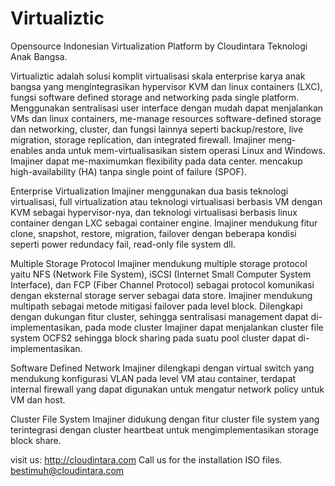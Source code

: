 # Virtualiztic
Opensource Indonesian Virtualization Platform by Cloudintara Teknologi Anak Bangsa.

Virtualiztic adalah solusi komplit virtualisasi skala enterprise karya anak bangsa yang mengintegrasikan hypervisor KVM dan linux containers (LXC), fungsi software defined storage and networking pada single platform. Menggunakan sentralisasi user interface dengan mudah dapat menjalankan VMs dan linux containers, me-manage resources software-defined storage dan networking, cluster, dan fungsi lainnya seperti backup/restore, live migration, storage replication, dan integrated firewall. Imajiner meng-enables anda untuk mem-virtualisasikan sistem operasi Linux and Windows. Imajiner dapat me-maximumkan flexibility pada data center. mencakup high-availability (HA) tanpa single point of failure (SPOF).

Enterprise Virtualization
Imajiner menggunakan dua basis teknologi virtualisasi, full virtualization atau teknologi virtualisasi berbasis VM dengan KVM sebagai hypervisor-nya, dan teknologi virtualisasi berbasis linux container dengan LXC sebagai container engine. Imajiner mendukung fitur clone, snapshot, restore, migration, failover dengan beberapa kondisi seperti power redundacy fail, read-only file system dll. 

Multiple Storage Protocol
Imajiner mendukung multiple storage protocol yaitu NFS (Network File System), iSCSI (Internet Small Computer System Interface), dan FCP (Fiber Channel Protocol) sebagai protocol komunikasi dengan eksternal storage server sebagai data store. Imajiner mendukung multipath sebagai metode mitigasi failover pada level block. Dilengkapi dengan dukungan fitur cluster, sehingga sentralisasi management dapat di-implementasikan, pada mode cluster Imajiner dapat menjalankan cluster file system OCFS2 sehingga block sharing pada suatu pool cluster dapat di-implementasikan. 

Software Defined Network
Imajiner dilengkapi dengan virtual switch yang mendukung konfigurasi VLAN pada level VM atau container, terdapat internal firewall yang dapat digunakan untuk mengatur network policy untuk VM dan host. 

Cluster File System
Imajiner didukung dengan fitur cluster file system yang terintegrasi dengan cluster heartbeat untuk mengimplementasikan storage block share.

visit us:
http://cloudintara.com
Call us for the installation ISO files.
bestimuh@cloudintara.com
